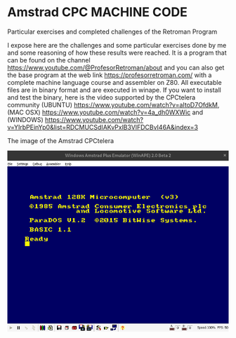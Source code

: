 # Amstrad CPC MACHINE CODE
Particular exercises and completed challenges of the Retroman Program


I expose here are the challenges and some particular exercises done by me and some reasoning of how these results were reached. 
It is a program that can be found on the channel https://www.youtube.com/@ProfesorRetroman/about and you can also get the base 
program at the web link https://profesorretroman.com/ with a complete machine language course and assembler on Z80. All executable 
files are in binary format and are executed in winape. If you want to install and test the binary, here is the video supported by the CPCtelera community (UBUNTU) https://www.youtube.com/watch?v=aItoD7OfdkM, (MAC OSX) https://www.youtube.com/watch?v=4a_dh0WXWic and (WINDOWS) https://www.youtube.com/watch?v=YIrbPEinYp0&list=RDCMUCSdIAKvPxlB3VlFDCBvI46A&index=3

The image of the Amstrad CPCtelera

![](images/amstradcpc.png)
